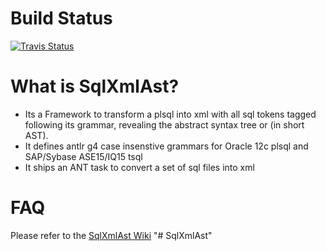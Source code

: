 # Build Status

[![Travis Status](https://api.travis-ci.com/jurgenei/SqlXmlAst.png)](https://travis-ci.com/jurgenei/SqlXmlAst)

# What is SqlXmlAst?

* Its a Framework to transform a plsql into xml with all sql tokens tagged following its grammar, revealing the abstract syntax tree or (in short AST).
* It defines antlr g4 case insenstive grammars for Oracle 12c plsql and SAP/Sybase ASE15/IQ15 tsql
* It ships an ANT task to convert a set of sql files into xml

# FAQ

Please refer to the [SqlXmlAst Wiki](https://github.com/jurgenei/SqlXmlAst/wiki)
"# SqlXmlAst" 
